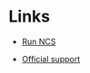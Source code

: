 # Links

* [Run NCS](https://medium.com/deep-learning-turkey/a-brief-guide-to-intel-movidius-neural-compute-stick-with-raspberry-pi-3-f60bf7683d40)

* [Official support](https://movidius.github.io/blog/ncs-apps-on-rpi/)
